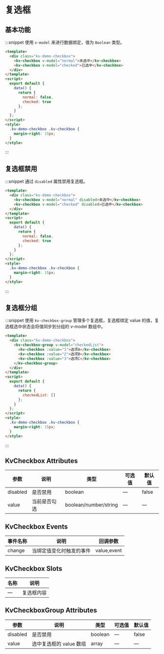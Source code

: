 # 复选框

## 基本功能

:::snippet 使用 `v-model` 来进行数据绑定，值为 `Boolean` 类型。

```html
<template>
  <div class="kv-demo-checkbox">
    <kv-checkbox v-model="normal">未选中</kv-checkbox>
    <kv-checkbox v-model="checked">已选中</kv-checkbox>
  </div>
</template>
<script>
  export default {
    data() {
      return {
        normal: false,
        checked: true
      };
    }
  };
</script>
<style>
  .kv-demo-checkbox .kv-checkbox {
    margin-right: 15px;
  }
</style>
```

:::

## 复选框禁用

:::snippet 通过 `disabled` 属性禁用复选框。

```html
<template>
  <div class="kv-demo-checkbox">
    <kv-checkbox v-model="normal" disabled>未选中</kv-checkbox>
    <kv-checkbox v-model="checked" disabled>已选中</kv-checkbox>
  </div>
</template>
<script>
  export default {
    data() {
      return {
        normal: false,
        checked: true
      };
    }
  };
</script>
<style>
  .kv-demo-checkbox .kv-checkbox {
    margin-right: 15px;
  }
</style>
```

:::

## 复选框分组

:::snippet 使用 `kv-checkbox-group` 管理多个复选框，复选框绑定 value 的值，复选框选中状态会将值同步到分组的 v-model 数组中。

```html
<template>
  <div class="kv-demo-checkbox">
    <kv-checkbox-group v-model="checkedList">
      <kv-checkbox :value="1">选项A</kv-checkbox>
      <kv-checkbox :value="2">选项B</kv-checkbox>
      <kv-checkbox :value="3">选项C</kv-checkbox>
    </kv-checkbox-group>
  </div>
</template>
<script>
  export default {
    data() {
      return {
        checkedList: []
      };
    }
  };
</script>
<style>
  .kv-demo-checkbox .kv-checkbox {
    margin-right: 15px;
  }
</style>
```

:::

## KvCheckbox Attributes

| 参数     | 说明         | 类型                  | 可选值 | 默认值 |
| -------- | ------------ | --------------------- | ------ | ------ |
| disabled | 是否禁用     | boolean               | —      | false  |
| value    | 当前是否勾选 | boolean/number/string | —      | —      |

## KvCheckbox Events

| 事件名称 | 说明                     | 回调参数    |
| -------- | ------------------------ | ----------- |
| change   | 当绑定值变化时触发的事件 | value,event |

## KvCheckbox Slots

| 名称 | 说明       |
| ---- | ---------- |
| —    | 复选框内容 |

## KvCheckboxGroup Attributes

| 参数     | 说明                    | 类型    | 可选值 | 默认值 |
| -------- | ----------------------- | ------- | ------ | ------ |
| disabled | 是否禁用                | boolean | —      | false  |
| value    | 选中复选框的 value 数组 | array   | —      | —      |
